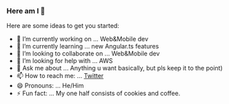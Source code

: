 ### Here am I 👋

Here are some ideas to get you started:

- 🔭 I’m currently working on ... Web&Mobile dev
- 🌱 I’m currently learning ... new Angular.ts features
- 👯 I’m looking to collaborate on ... Web&Mobile dev
- 🤔 I’m looking for help with ... AWS
- 💬 Ask me about ... Anything u want basically, but pls keep it to the point)
- 📫 How to reach me: ... [Twitter](https://twitter.com/Shon83791521)
- 😄 Pronouns: ... He/Him
- ⚡ Fun fact: ... My one half consists of cookies and coffee.

